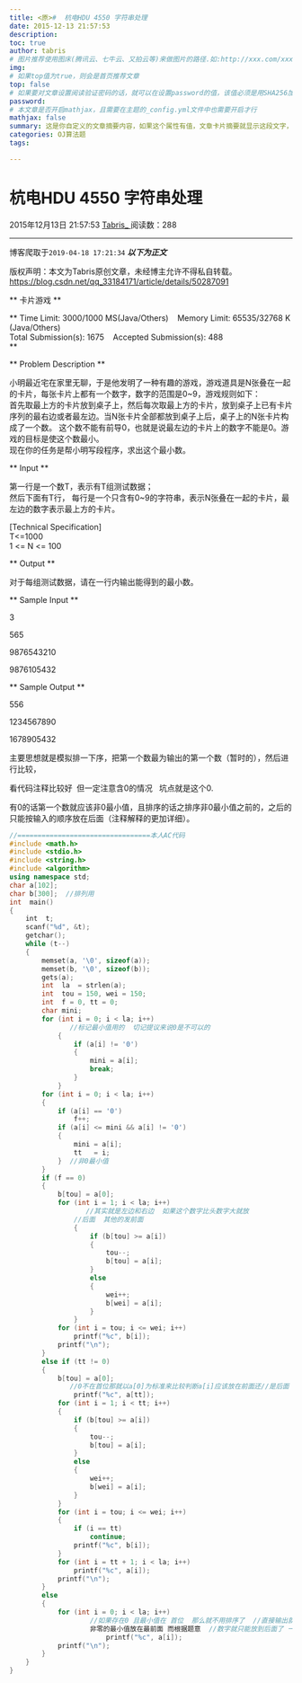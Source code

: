 ```yaml
---
title: <原>#  杭电HDU 4550 字符串处理
date: 2015-12-13 21:57:53
description:
toc: true
author: tabris
# 图片推荐使用图床(腾讯云、七牛云、又拍云等)来做图片的路径.如:http://xxx.com/xxx.jpg
img: 
# 如果top值为true，则会是首页推荐文章
top: false
# 如果要对文章设置阅读验证密码的话，就可以在设置password的值，该值必须是用SHA256加密后的密码，防止被他人识破
password: 
# 本文章是否开启mathjax，且需要在主题的_config.yml文件中也需要开启才行
mathjax: false
summary: 这是你自定义的文章摘要内容，如果这个属性有值，文章卡片摘要就显示这段文字，否则程序会自动截取文章的部分内容作为摘要
categories: OJ算法题
tags:

---
```





#  杭电HDU 4550 字符串处理

2015年12月13日 21:57:53  [ Tabris_ ](https://me.csdn.net/qq_33184171) 阅读数：288

---
 博客爬取于`2019-04-18 17:21:34`
***以下为正文***

版权声明：本文为Tabris原创文章，未经博主允许不得私自转载。
https://blog.csdn.net/qq_33184171/article/details/50287091

** 卡片游戏  **

** Time Limit: 3000/1000 MS(Java/Others)    Memory Limit: 65535/32768 K (Java/Others)   
Total Submission(s): 1675    Accepted Submission(s): 488  
**   


** Problem Description  **

小明最近宅在家里无聊，于是他发明了一种有趣的游戏，游戏道具是N张叠在一起的卡片，每张卡片上都有一个数字，数字的范围是0~9，游戏规则如下：  
首先取最上方的卡片放到桌子上，然后每次取最上方的卡片，放到桌子上已有卡片序列的最右边或者最左边。当N张卡片全部都放到桌子上后，桌子上的N张卡片构成了一个数。
这个数不能有前导0，也就是说最左边的卡片上的数字不能是0。游戏的目标是使这个数最小。  
现在你的任务是帮小明写段程序，求出这个最小数。

** Input  **

第一行是一个数T，表示有T组测试数据；  
然后下面有T行， 每行是一个只含有0~9的字符串，表示N张叠在一起的卡片，最左边的数字表示最上方的卡片。  

[Technical Specification]  
T<=1000  
1 <= N <= 100

** Output  **

对于每组测试数据，请在一行内输出能得到的最小数。

** Sample Input  **

3

565

9876543210

9876105432

** Sample Output  **

556

1234567890

1678905432

主要思想就是模拟排一下序，把第一个数最为输出的第一个数（暂时的），然后进行比较，

看代码注释比较好  但一定注意含0的情况   坑点就是这个0.

有0的话第一个数就应该非0最小值，且排序的话之排序非0最小值之前的，之后的只能按输入的顺序放在后面（注释解释的更加详细）。

```cpp
//=================================本人AC代码
#include <math.h>
#include <stdio.h>
#include <string.h>
#include <algorithm>
using namespace std;
char a[102];
char b[300];  //排列用
int  main()
{
    int  t;
    scanf("%d", &t);
    getchar();
    while (t--)
    {
        memset(a, '\0', sizeof(a));
        memset(b, '\0', sizeof(b));
        gets(a);
        int  la  = strlen(a);
        int  tou = 150, wei = 150;
        int  f = 0, tt = 0;
        char mini;
        for (int i = 0; i < la; i++)
               //标记最小值用的  切记提议来说0是不可以的
            {
                if (a[i] != '0')
                {
                    mini = a[i];
                    break;
                }
            }
        for (int i = 0; i < la; i++)
        {
            if (a[i] == '0')
                f++;
            if (a[i] <= mini && a[i] != '0')
            {
                mini = a[i];
                tt   = i;
            }  //非0最小值
        }
        if (f == 0)
        {
            b[tou] = a[0];
            for (int i = 1; i < la; i++)
                   //其实就是左边和右边  如果这个数字比头数字大就放
                //后面  其他的发前面
                {
                    if (b[tou] >= a[i])
                    {
                        tou--;
                        b[tou] = a[i];
                    }
                    else
                    {
                        wei++;
                        b[wei] = a[i];
                    }
                }
            for (int i = tou; i <= wei; i++)
                printf("%c", b[i]);
            printf("\n");
        }
        else if (tt != 0)
        {
            b[tou] = a[0];
               //0不在首位那就以a[0]为标准来比较判断a[i]应该放在前面还//是后面
                printf("%c", a[tt]);
            for (int i = 1; i < tt; i++)
            {
                if (b[tou] >= a[i])
                {
                    tou--;
                    b[tou] = a[i];
                }
                else
                {
                    wei++;
                    b[wei] = a[i];
                }
            }
            for (int i = tou; i <= wei; i++)
            {
                if (i == tt)
                    continue;
                printf("%c", b[i]);
            }
            for (int i = tt + 1; i < la; i++)
                printf("%c", a[i]);
            printf("\n");
        }
        else
        {
            for (int i = 0; i < la; i++)
                    //如果存在0 且最小值在 首位  那么就不用排序了  //直接输出就可以了  为保证树最小那么一定要报
                    非零的最小值放在最前面 而根据题意  //数字就只能放到后面了 一个一个的 所以相当于没排序
                        printf("%c", a[i]);
            printf("\n");
        }
    }
}
```

